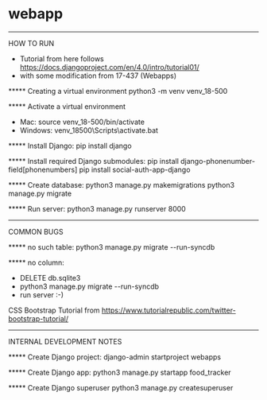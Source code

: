 # webapp


----------
HOW TO RUN

- Tutorial from here follows https://docs.djangoproject.com/en/4.0/intro/tutorial01/
- with some modification from 17-437 (Webapps)

***** Creating a virtual environment
python3 -m venv venv_18-500

***** Activate a virtual environment
- Mac: source venv_18-500/bin/activate
- Windows: venv_18500\Scripts\activate.bat

***** Install Django: 
pip install django

***** Install required Django submodules:
pip install django-phonenumber-field[phonenumbers]
pip install social-auth-app-django

***** Create database: 
python3 manage.py makemigrations
python3 manage.py migrate

***** Run server: 
python3 manage.py runserver 8000


----------
COMMON BUGS

***** no such table: 
python3 manage.py migrate --run-syncdb

***** no column: 
- DELETE db.sqlite3
- python3 manage.py migrate --run-syncdb
- run server :-)

CSS Bootstrap Tutorial from https://www.tutorialrepublic.com/twitter-bootstrap-tutorial/


----------
INTERNAL DEVELOPMENT NOTES

***** Create Django project: 
django-admin startproject webapps

***** Create Django app: 
python3 manage.py startapp food_tracker

***** Create Django superuser
python3 manage.py createsuperuser